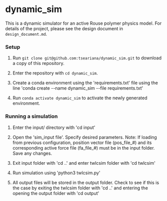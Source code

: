# dynamic_sim

This is a dynamic simulator for an active Rouse polymer physics model. 
For details of the project, please see the design document in `design_document.md`.

### Setup

1. Run `git clone git@github.com:tseariana/dynamic_sim.git` to download a copy of this repository.

2. Enter the repository with `cd dynamic_sim`.

3. Create a conda environment using the 'requirements.txt' file using the line 'conda create --name dynamic_sim --file requirements.txt'
  
4. Run `conda activate dynamic_sim` to activate the newly generated environment.

### Running a simulation

1. Enter the input/ directory with 'cd input'

2. Open the 'sim_input file'. Specify desired parameters. Note: If loading from previous configuration, position vector file (pos_file_#) and its corresponding active force file (fa_file_#) must be in the input folder. Save any changes.

3. Exit input folder with 'cd ..' and enter twlcsim folder with 'cd twlcsim'

4. Run simulation using 'python3 twlcsim.py'

5. All output files will be stored in the output folder. Check to see if this is the case by exiting the twlcsim folder with 'cd ..' and entering the opening the output folder with 'cd output'
